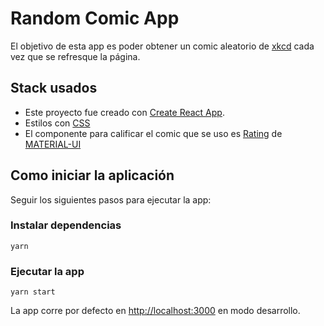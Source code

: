 # Random Comic App

El objetivo de esta app es poder obtener un comic aleatorio de [xkcd](https://xkcd.com/) cada vez que se refresque la página.

## Stack usados

- Este proyecto fue creado con [Create React App](https://github.com/facebook/create-react-app).
- Estilos con [CSS](https://www.w3schools.com/css/)
- El componente para calificar el comic que se uso es [Rating](https://material-ui.com/api/rating/) de [MATERIAL-UI](https://material-ui.com/)

## Como iniciar la aplicación

Seguir los siguientes pasos para ejecutar la app:

### Instalar dependencias

```
yarn
```

### Ejecutar la app

```
yarn start
```

La app corre por defecto en [http://localhost:3000](http://localhost:3000) en modo desarrollo.

